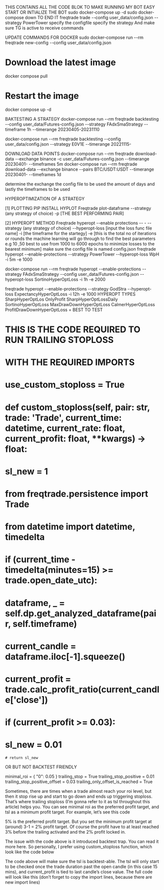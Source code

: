 THIS CONTAINS ALL THE CODE BLOK TO MAKE RUNNING MY BOT EASY 
 START OR INTIALIZE THE BOT 
sudo docker-compose up -d
sudo docker-compose down TO END IT
freqtrade trade --config user_data/config.json --strategy PowerTower
 specify the configfile
 specify the strategy 
 And make sure TG is active to receive commands 

UPDATE COMMANDS FOR DOCKER
sudo docker-compose run --rm freqtrade new-config --config user_data/config.json
# Download the latest image
docker compose pull
# Restart the image
docker compose up -d


 BAKTESTING A STRATEGY
 docker-compose run --rm freqtrade backtesting --config user_data/Futures-config.json --strategy FAdxSmaStrategy --timeframe 1h --timerange 20230405-20231110
 
 docker-compose run --rm freqtrade backtesting --config user_data/config.json --strategy E0V1E --timerange 20221115- 

 DOWNLOAD DATA POINTS
 docker-compose run --rm freqtrade download-data --exchange binance -c user_data/Futures-config.json --timerange 20230401-    --timeframes 5m
  docker-compose run --rm freqtrade download-data --exchange binance --pairs BTC/USDT:USDT --timerange 20230401- --timeframes 1d

determine the exchange 
the config file to be used 
the amount of days 
and lastly the timeframes to be used

HYPEROPTIMIZATION OF A STRATEGY

[1] PLOTTING 
PIP INSTALL HYPLOT
 Freqtrade plot-dataframe --strategy (any strategy of choice) -p [THE BEST PERFORMING PAIR]

[2] HYPEROPT METHOD
Freqtrade hyperopt --enable protections -- - --strategy (any strategy of choice) --hyperopt-loss [input the loss func file name] -i [the timeframe for the startegy] -e [this is the total no of iterations or rounds the machine learning will go through to find the best parameters e.g 10 ,50 best to use from 1000 to 6000 epochs to minimize losses to the bearest minimum]
make sure the config file is named config.json
freqtrade hyperopt --enable-protections --strategy PowerTower --hyperopt-loss WpH -i 5m -e 1000

docker-compose run --rm freqtrade hyperopt --enable-protections --strategy FAdxSmaStrategy  --config user_data/Futures-config.json --hyperopt-loss SortinoHyperOptLoss  -i 1h -e 2000

freqtrade hyperopt --enable-protections --strategy GodStra --hyperopt-loss ExpectancyHyperOptLoss -i 12h -e 1000
HYPEROPT TYPES
SharpHyperOptLos
OnlyProfit
SharpHyperOptLossDaily
SortinoHyperOptLoss
MaxDrawDownHyperOptLoss
CalmerHyperOptLoss
ProfitDrawDownHyperOptLoss = BEST TO TEST
# THIS IS THE CODE REQUIRED TO RUN TRAILING STOPLOSS 
# WITH THE REQUIRED IMPORTS
# use_custom_stoploss = True
 


# def custom_stoploss(self, pair: str, trade: 'Trade', current_time: datetime, current_rate: float, current_profit: float, **kwargs) -> float:
     
#     sl_new = 1
#  from freqtrade.persistence import Trade
# from datetime import datetime, timedelta
#     if (current_time - timedelta(minutes=15) >= trade.open_date_utc):
 
#         dataframe, _ = self.dp.get_analyzed_dataframe(pair, self.timeframe)
#         current_candle = dataframe.iloc[-1].squeeze()
#         current_profit = trade.calc_profit_ratio(current_candle['close'])
 
#         if (current_profit >= 0.03):
#             sl_new = 0.01
 
    # return sl_new

  OR
  BUT NOT BACKTEST FRIENDLY
  
  minimal_roi = {
    "0": 0.05
}
  trailing_stop = True
trailing_stop_positive = 0.01
trailing_stop_positive_offset = 0.03
trailing_only_offset_is_reached = True

Sometimes, there are times when a trade almost reach your roi level, but then it stop rise up and start to go down and ends up triggering stoploss. That’s where trailing stoploss (I’m gonna refer to it as tsl throughout this article) helps you. You can see minimal roi as the preferred profit target, and tsl as a minimum profit target. For example, let’s see this code

5% is the preferred profit target. But you set the minimum profit target at (around) 3-1 = 2% profit target. Of course the profit have to at least reached 3% before the trailing activated and the 2% profit locked in.

The issue with the code above is it introduced backtest trap. You can read it more here. So personally, I prefer using custom_stoploss function, which look like the code below

The code above will make sure the tsl is backtest-able. The tsl will only start to be checked once the trade duration past the open candle (in this case 15 mins), and current_profit is tied to last candle’s close value. The full code will look like this (don’t forget to copy the import lines, because there are new import lines)

